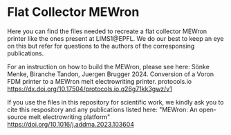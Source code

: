 # Flat Collector MEWron

Here you can find the files needed to recreate a flat collector MEWron printer like the ones present at LIMS1@EPFL. We do our best to keep an eye on this but refer for questions to the authors of the corresponsing publications.

For an instruction on how to build the MEWron, please see here:
Sönke Menke, Biranche Tandon, Juergen Brugger 2024. Conversion of a Voron FDM printer to a MEWron melt electrowriting printer. protocols.io
https://dx.doi.org/10.17504/protocols.io.q26g71kk3gwz/v1

If you use the files in this repository for scientific work, we kindly ask you to cite this respository and any publications listed here:
"MEWron: An open-source melt electrowriting platform" https://doi.org/10.1016/j.addma.2023.103604

